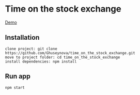 # Time on the stock exchange

[Demo](https://time-on-the-stock-exchange.netlify.app/)

## Installation

    clone project: git clone https://github.com/Ghuseynova/time_on_the_stock_exchange.git
    move to project folder: cd time_on_the_stock_exchange
    install dependencies: npm install

## Run app

    npm start
